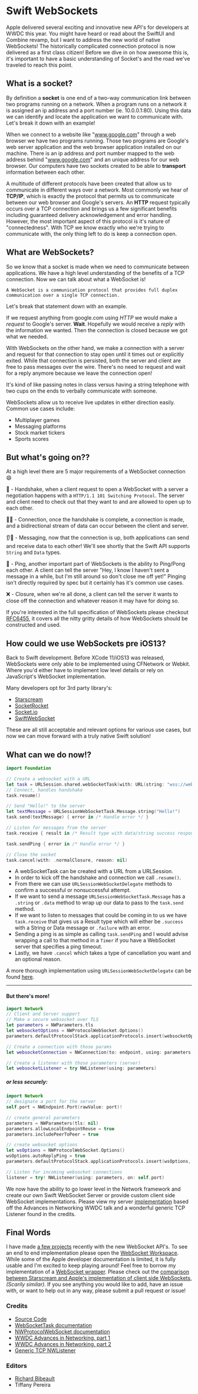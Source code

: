 # Swift WebSockets

Apple delivered several exciting and innovative new API's for developers at WWDC this year.  You might have heard or read about the SwiftUI and Combine revamp, but I want to address the new world of native WebSockets!  The historically complicated connection protocol is now delivered as a first class citizen!  Before we dive in on how awesome this is, it's important to have a basic understanding of Socket's and the road we've traveled to reach this point.

## What is a socket?

By definition a **socket** is one end of a two-way communication link between two programs running on a network.  When a program runs on a network it is assigned an ip address and a port number (ie. 10.0.0.1:80). Using this data we can identify and locate the application we want to communicate with.  Let's break it down with an example! 

When we connect to a website like "www.google.com" through a web browser we have two programs running.  Those two programs are Google's web server application and the web browser application installed on our machine.  There is an ip address and port number mapped to the web address behind "www.google.com" and an unique address for our web browser.  Our computers have two sockets created to be able to **transport** information between each other.

A multitude of different protocols have been created that allow us to communicate in different ways over a network.  Most commonly we hear of **TCP/IP**, which is exactly the protocol that permits us to communicate between our web browser and Google's servers.  An **HTTP** request typically occurs over a TCP connection and brings us a few significant benefits including guaranteed delivery acknowledgement and error handling.  However, the most important aspect of this protocol is it's nature of "connectedness".  With TCP we know exactly who we're trying to communicate with, the only thing left to do is keep a connection open.

## What are WebSockets?

So we know that a socket is made when we need to communicate between applications.  We have a high level understanding of the benefits of a TCP connection.  Now we can talk about what a WebSocket is!

```
A WebSocket is a communication protocol that provides full duplex communication over a single TCP connection.
```

Let's break that statement down with an example.

If we request anything from google.com using _HTTP_ we would make a _request_ to Google's server.  **Wait**.  Hopefully we would receive a _reply_ with the information we wanted.  Then the connection is closed because we got what we needed.

With WebSockets on the other hand, we make a connection with a server and request for that connection to stay open until it times out or explicitly exited.  While that connection is persisted, both the server and client are free to pass messages over the wire.  There's no need to request and wait for a reply anymore because we leave the connection open!

It's kind of like passing notes in class versus having a string telephone with two cups on the ends to verbally communicate with someone.

WebSockets allow us to receive live updates in either direction easily.  Common use cases include:
- Multiplayer games
- Messaging platforms
- Stock market tickers
- Sports scores

## But what's going on??
At a high level there are 5 major requirements of a WebSocket connection 😄

🤝 - Handshake, when a client request to open a WebSocket with a server a negotiation happens with a `HTTP/1.1 101 Switching Protocol`.  The server and client need to check out that they want to and are allowed to open up to each other.

🔐🔗 - Connection, once the handshake is complete, a connection is made, and a bidirectional stream of data can occur between the client and server.

👂💬 - Messaging, now that the connection is up, both applications can send and receive data to each other!  We'll see shortly that the Swift API supports `String` and `Data` types.

🏓 - Ping, another important part of WebSockets is the ability to Ping/Pong each other.  A client can tell the server "Hey, I know I haven't sent a message in a while, but I'm still around so don't close me off yet!"  Pinging isn't directly required by spec but it certainly has it's common use cases.

❌ - Closure, when we're all done, a client can tell the server it wants to close off the connection and whatever reason it may have for doing so.

If you're interested in the full specification of WebSockets please checkout [RFC6455](https://tools.ietf.org/html/rfc6455), it covers all the nitty gritty details of how WebSockets should be constructed and used.

## How could we use WebSockets pre iOS13?

Back to Swift development.  Before XCode 11/iOS13 was released, WebSockets were only able to be implemented using CFNetwork or Webkit.  Where you'd either have to implement low level details or rely on JavaScript's WebSocket implementation.  

Many developers opt for 3rd party library's: 
- [Starscream](https://github.com/daltoniam/Starscream)
- [SocketRocket](https://github.com/facebook/SocketRocket)
- [Socket.io](https://github.com/socketio/socket.io-client-swift)
- [SwiftWebSocket](https://github.com/tidwall/SwiftWebSocket)

These are all still acceptable and relevant options for various use cases, but now we can move forward with a truly native Swift solution!

## What can we do now!?

```swift
import Foundation

// Create a websocket with a URL
let task = URLSession.shared.webSocketTask(with: URL(string: "wss://websocket.example")!)
// Connect, handles handshake
task.resume()

// Send "Hello!" to the server
let textMessage = URLSessionWebSocketTask.Message.string("Hello!")
task.send(textMessage) { error in /* Handle error */ }

// Listen for messages from the server
task.receive { result in /* Result type with data/string success responses */ }

task.sendPing { error in /* Handle error */ }

// Close the socket
task.cancel(with: .normalClosure, reason: nil)
```

- A webSocketTask can be created with a URL from a URLSession.  
- In order to kick off the handshake and connection we call `.resume()`.  
- From there we can use `URLSessionWebSocketDelegate` methods to confirm a successful or nonsuccessful attempt.  
- If we want to send a message `URLSessionWebSocketTask.Message` has a `.string` or `.data` method to wrap up our data to pass to the `task.send` method.  
- If we want to listen to messages that could be coming in to us we have `task.receive` that gives us a Result type which will either be `.success` with a String or Data message or `.failure` with an error.  
- Sending a ping is as simple as calling `task.sendPing` and I would advise wrapping a call to that method in a `Timer` if you have a WebSocket server that specifies a ping timeout.  
- Lastly, we have `.cancel` which takes a type of cancellation you want and an optional reason.

A more thorough implementation using `URLSessionWebSocketDelegate` can be found [here](https://github.com/MichaelNeas/perpetual-learning/blob/master/ios-sockets/SwiftWebSockets/SwiftWebSockets/Networking/NativeWebSocket.swift).

-----

#### But there's more!

```swift
import Network
// Client and Server support
// Make a secure websocket over TLS
let parameters = NWParameters.tls
let websocketOptions = NWProtocolWebSocket.Options()
parameters.defaultProtocolStack.applicationProtocols.insert(websocketOptions, at: 0)

// Create a connection with those params
let websocketConnection = NWConnection(to: endpoint, using: parameters)

// Create a listener with those parameters (server)
let websocketListener = try NWListener(using: parameters)
```
##### or less securely:

```swift
import Network
// designate a port for the server
self.port = NWEndpoint.Port(rawValue: port)!

// create general parameters
parameters = NWParameters(tls: nil)
parameters.allowLocalEndpointReuse = true
parameters.includePeerToPeer = true

// create websocket options
let wsOptions = NWProtocolWebSocket.Options()
wsOptions.autoReplyPing = true
parameters.defaultProtocolStack.applicationProtocols.insert(wsOptions, at: 0)

// Listen for incoming websocket connections
listener = try! NWListener(using: parameters, on: self.port)
```

We now have the ability to go lower level in the Network framework and create our own Swift WebSocket Server or provide custom client side WebSocket implementations.  Please view my server [implementation](https://github.com/MichaelNeas/perpetual-learning/blob/master/ios-sockets/SwiftWebSockets/SwiftWebSocketServer/SwiftWebSocketServer/SwiftWebSocketServer.swift) based off the Advances in Networking WWDC talk and a wonderful generic TCP Listener found in the credits.


## Final Words

I have made [a few projects](https://github.com/MichaelNeas/perpetual-learning/tree/master/ios-sockets) recently with the new WebSocket API's.  To see an end to end implementation please open the [WebSocket Workspace](https://github.com/MichaelNeas/perpetual-learning/blob/master/ios-sockets/SwiftWebSocketClientServer.xcworkspace).  While some of the Apple developer documentation is limited, it is fully usable and I'm excited to keep playing around!  Feel free to borrow my implementation of a [WebSocket wrapper](https://github.com/MichaelNeas/perpetual-learning/blob/master/ios-sockets/SwiftWebSockets/SwiftWebSockets/Networking/NativeWebSocket.swift). Please check out the [comparison between Starscream and Apple's implementation of client side WebSockets](https://github.com/MichaelNeas/perpetual-learning/tree/master/ios-sockets/StarscreamComparison), _(Scarily similar)_.  If you see anything you would like to add, have an issue with, or want to help out in any way, please submit a pull request or issue!


### Credits

- [Source Code](https://github.com/MichaelNeas/perpetual-learning/tree/master/ios-sockets)
- [WebSocketTask documentation](https://developer.apple.com/documentation/foundation/urlsessionwebsockettask)
- [NWProtocolWebSocket documentation](https://developer.apple.com/documentation/network/nwprotocolwebsocket)
- [WWDC Advances in Networking, part 1](https://developer.apple.com/videos/play/wwdc2019/712/)
- [WWDC Advances in Networking, part 2](https://developer.apple.com/videos/play/wwdc2019/713/)
- [Generic TCP NWListener](https://rderik.com/blog/building-a-server-client-aplication-using-apple-s-network-framework/)

### Editors
- [Richard Bibeault](https://github.com/Duderichy)
- Tiffany Pereira